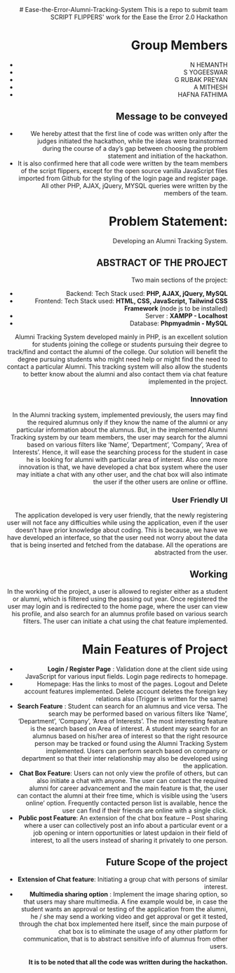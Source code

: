 <div style="text-align: right"> 
# Ease-the-Error-Alumni-Tracking-System
This is a repo to submit team SCRIPT FLIPPERS' work for the Ease the Error 2.0 Hackathon

# Group Members
- N HEMANTH
- S YOGEESWAR
- G RUBAK PREYAN
- A MITHESH
- HAFNA FATHIMA

## Message to be conveyed

- We hereby attest that the first line of code was written only after the judges initiated the hackathon, while the ideas were brainstormed during the course of a day’s gap between choosing the problem statement and initiation of the hackathon. 
- It is also confirmed here that all code were written by the team members of the script flippers, except for the open source vanilla JavaScript files imported from Github for the styling of the login page and register page. All other PHP, AJAX, jQuery, MYSQL queries were written by the members of the team.

# Problem Statement: 
Developing an Alumni Tracking System.

## ABSTRACT OF THE PROJECT

Two main sections of the project: 
- Backend: Tech Stack used:  **PHP, AJAX, jQuery, MySQL**
- Frontend: Tech Stack used: **HTML, CSS, JavaScript, Tailwind CSS Framework** (node js to be installed) 
- Server : **XAMPP - Localhost**
- Database: **Phpmyadmin - MySQL**

Alumni Tracking System developed mainly in PHP, is an excellent solution for students joining the college or students pursuing their degree to track/find and contact the alumni of the college.
Our solution will benefit the degree pursuing students who might need help or might find the need to contact a particular Alumni. This tracking system will also allow the students to better know about the alumni and also contact them via chat feature implemented in the project. 

### Innovation

In the Alumni tracking system, implemented previously, the users may find the required alumnus only if they know the name of the alumni or any particular information about the alumnus. But, in the implemented Alumni Tracking system by our team members, the user may search for the alumni based on various filters like ‘Name’, ‘Department’, ‘Company’, ‘Area of Interests’. Hence, it will ease the searching process for the student in case he is looking for alumni with particular area of interest. Also one more innovation is that, we have developed a chat box system where the user may initiate a chat with any other user, and the chat box will also intimate the user if the other users are online or offline. 

### User Friendly UI

The application developed is very user friendly, that the newly registering user will not face any difficulties while using the application, even if the user doesn’t have prior knowledge about coding. This is because, we have we have developed an interface, so that the user need not worry about the data that is being inserted and fetched from the database. All the operations are abstracted from the user. 

## Working

In the working of the project, a user is allowed to register either as a student or alumni, which is filtered using the passing out year. Once registered the user may login and is redirected to the home page, where the user can view his profile, and also search for an alumnus profile based on various search filters. The user can initiate a chat using the chat feature implemented.

# Main Features of Project

- **Login / Register Page** : Validation done at the client side using JavaScript for various input fields. Login page redirects to homepage.
- Homepage: Has the links to most of the pages. Logout and Delete account features implemented. Delete account deletes the foreign key relations also (Trigger is written for the same) 
- **Search Feature** : Student can search for an alumnus and vice versa. The search may be performed based on various filters like ‘Name’, ‘Department’, ‘Company’, ‘Area of Interests’. The most interesting feature is the search based on Area of interest. A student may search for an alumnus based on his/her area of interest so that the right resource person may be tracked or found using the Alumni Tracking System implemented. Users can perform search based on company or department so that their inter relationship may also be developed using the application. 
- **Chat Box Feature**: Users can not only view the profile of others, but can also initiate a chat with anyone. The user can contact the required alumni for career advancement and the main feature is that, the user can contact the alumni at their free time, which is visible using the ‘users online’ option. Frequently contacted person list is available, hence the user can find if their friends are online with a single click.
- **Public post Feature**: An extension of the chat box feature – Post sharing where a user can collectively post an info about a particular event or a job opening or intern opportunities or latest updaion in their field of interest, to all the users instead of sharing it privately to one person.

## Future Scope of the project 
- **Extension of Chat feature**: Initiating a group chat with persons of similar interest.
- **Multimedia sharing option** : Implement the image sharing option, so that users may share multimedia. A fine example would be, in case the student wants an approval or testing of the application from the alumni, he / she may send a working video and get approval or get it tested, through the chat box implemented here itself, since the main purpose of chat box is to eliminate the usage of any other platform for communication, that is to abstract sensitive info of alumnus from other users. 

#### It is to be noted that all the code was written during the hackathon. 

 </div>

